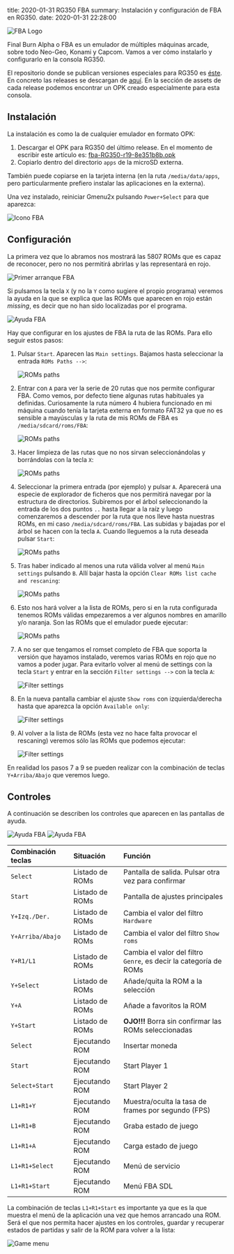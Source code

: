 title: 2020-01-31 RG350 FBA
summary: Instalación y configuración de FBA en RG350.
date: 2020-01-31 22:28:00

![FBA Logo](/images/posts/fba_logo.png)

Final Burn Alpha o FBA es un emulador de múltiples máquinas arcade, sobre todo Neo-Geo, Konami y Capcom. Vamos a ver cómo instalarlo y configurarlo en la consola RG350.

El repositorio donde se publican versiones especiales para RG350 es [éste](https://github.com/nobk/fba-sdl). En concreto las releases se descargan de [aquí](https://github.com/nobk/fba-sdl/releases). En la sección de assets de cada release podemos encontrar un OPK creado especialmente para esta consola.

## Instalación

La instalación es como la de cualquier emulador en formato OPK:

1. Descargar el OPK para RG350 del último release. En el momento de escribir este artículo es: [fba-RG350-r19-8e351b8b.opk](https://github.com/nobk/fba-sdl/releases/download/r19/fba-RG350-r19-8e351b8b.opk)
2. Copiarlo dentro del directorio `apps` de la microSD externa.

También puede copiarse en la tarjeta interna (en la ruta `/media/data/apps`, pero particularmente prefiero instalar las aplicaciones en la externa).

Una vez instalado, reiniciar Gmenu2x pulsando `Power+Select` para que aparezca:

![Icono FBA](/images/posts/fba_launcher.png)

## Configuración

La primera vez que lo abramos nos mostrará las 5807 ROMs que es capaz de reconocer, pero no nos permitirá abrirlas y las representará en rojo.

![Primer arranque FBA](/images/posts/fba_primer_arranque.png)

Si pulsamos la tecla `X` (y no la `Y` como sugiere el propio programa) veremos la ayuda en la que se explica que las ROMs que aparecen en rojo están *missing*, es decir que no han sido localizadas por el programa.

![Ayuda FBA](/images/posts/fba_help.png)

Hay que configurar en los ajustes de FBA la ruta de las ROMs. Para ello seguir estos pasos:

1. Pulsar `Start`. Aparecen las `Main settings`. Bajamos hasta seleccionar la entrada `ROMs Paths -->`:

	![ROMs paths](/images/posts/fba_roms_paths.png)

2. Entrar con `A` para ver la serie de 20 rutas que nos permite configurar FBA. Como vemos, por defecto tiene algunas rutas habituales ya definidas. Curiosamente la ruta número 4 hubiera funcionado en mi máquina cuando tenía la tarjeta externa en formato FAT32 ya que no es sensible a mayúsculas y la ruta de mis ROMs de FBA es `/media/sdcard/roms/FBA`:

	![ROMs paths](/images/posts/fba_roms_paths_in.png)

3. Hacer limpieza de las rutas que no nos sirvan seleccionándolas y borrándolas con la tecla `X`:

	![ROMs paths](/images/posts/fba_roms_paths_clean.png)

4. Seleccionar la primera entrada (por ejemplo) y pulsar `A`. Aparecerá una especie de explorador de ficheros que nos permitirá navegar por la estructura de directorios. Subiremos por el árbol seleccionando la entrada de los dos puntos `..` hasta llegar a la raíz y luego comenzaremos a descender por la ruta que nos lleve hasta nuestras ROMs, en mi caso `/media/sdcard/roms/FBA`. Las subidas y bajadas por el árbol se hacen con la tecla `A`. Cuando lleguemos a la ruta deseada pulsar `Start`:

	![ROMs paths](/images/posts/fba_roms_paths.gif)

5. Tras haber indicado al menos una ruta válida volver al menú `Main settings` pulsando `B`. Allí bajar hasta la opción `Clear ROMs list cache and rescaning`:

	![ROMs paths](/images/posts/fba_rescan.png)

6. Esto nos hará volver a la lista de ROMs, pero si en la ruta configurada tenemos ROMs válidas empezaremos a ver algunos nombres en amarillo y/o naranja. Son las ROMs que el emulador puede ejecutar:

    ![ROMs paths](/images/posts/fba_rom_list_full.png)

7. A no ser que tengamos el romset completo de FBA que soporta la versión que hayamos instalado, veremos varias ROMs en rojo que no vamos a poder jugar. Para evitarlo volver al menú de settings con la tecla `Start` y entrar en la sección `Filter settings -->` con la tecla `A`:

    ![Filter settings](/images/posts/fba_filter_settings.png)

8. En la nueva pantalla cambiar el ajuste `Show roms` con izquierda/derecha hasta que aparezca la opción `Available only`:

    ![Filter settings](/images/posts/fba_available_only.png)

9. Al volver a la lista de ROMs (esta vez no hace falta provocar el rescaning) veremos sólo las ROMs que podemos ejecutar:

    ![Filter settings](/images/posts/fba_available_roms.png)

En realidad los pasos 7 a 9 se pueden realizar con la combinación de teclas `Y+Arriba/Abajo` que veremos luego.

## Controles

A continuación se describen los controles que aparecen en las pantallas de ayuda.

![Ayuda FBA](/images/posts/fba_help.png)
![Ayuda FBA](/images/posts/fba_help2.png)

|Combinación teclas|Situación|Función|
|:-----------------|:--------|:------|
|`Select`|Listado de ROMs|Pantalla de salida. Pulsar otra vez para confirmar|
|`Start`|Listado de ROMs|Pantalla de ajustes principales|
|`Y+Izq./Der.`|Listado de ROMs|Cambia el valor del filtro `Hardware`|
|`Y+Arriba/Abajo`|Listado de ROMs|Cambia el valor del filtro `Show roms`|
|`Y+R1/L1`|Listado de ROMs|Cambia el valor del filtro `Genre`, es decir la categoría de ROMs|
|`Y+Select`|Listado de ROMs|Añade/quita la ROM a la selección|
|`Y+A`|Listado de ROMs|Añade a favoritos la ROM|
|`Y+Start`|Listado de ROMs|**OJO!!!** Borra sin confirmar las ROMs seleccionadas|
|`Select`|Ejecutando ROM|Insertar moneda|
|`Start`|Ejecutando ROM|Start Player 1|
|`Select+Start`|Ejecutando ROM|Start Player 2|
|`L1+R1+Y`|Ejecutando ROM|Muestra/oculta la tasa de frames por segundo (FPS)|
|`L1+R1+B`|Ejecutando ROM|Graba estado de juego|
|`L1+R1+A`|Ejecutando ROM|Carga estado de juego|
|`L1+R1+Select`|Ejecutando ROM|Menú de servicio|
|`L1+R1+Start`|Ejecutando ROM|Menú FBA SDL|

La combinación de teclas `L1+R1+Start` es importante ya que es la que muestra el menú de la aplicación una vez que hemos arrancado una ROM. Será el que nos permita hacer ajustes en los controles, guardar y recuperar estados de partidas y salir de la ROM para volver a la lista:

![Game menu](/images/posts/fba_game_menu.png)
